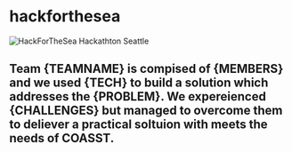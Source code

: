 # hackforthesea

![HackForTheSea Hackathton Seattle](https://s3.amazonaws.com/media.hackforthesea.tech/hackathon_logos/Hack_for_the_sea_-_03_Updated-01_x8Btjox_eCGSnez.jpg)

## Team {TEAMNAME} is compised of {MEMBERS} and we used {TECH} to build a solution which addresses the {PROBLEM}.  We expereienced {CHALLENGES} but managed to overcome them to deliever a practical soltuion with meets the needs of COASST.